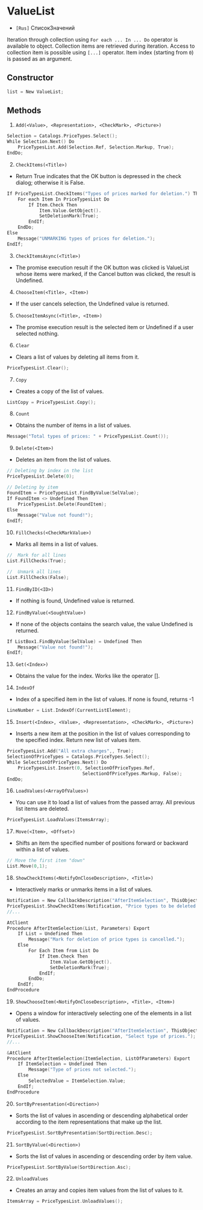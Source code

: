 # ValueList
+ `[Rus]` СписокЗначений

Iteration through collection using `For each ... In ... Do` operator is available to object. Collection items are retrieved during iteration. Access to collection item is possible using `[...]` operator. Item index (starting from `0`) is passed as an argument.

## Constructor
```cpp
list = New ValueList;
```

## Methods
1. `Add(<Value>, <Representation>, <CheckMark>, <Picture>)`
```cpp
Selection = Catalogs.PriceTypes.Select();
While Selection.Next() Do
    PriceTypesList.Add(Selection.Ref, Selection.Markup, True);
EndDo;
```
2. `CheckItems(<Title>)`
+ Return True indicates that the OK button is depressed in the check dialog; otherwise it is False.
```cpp
If PriceTypesList.CheckItems("Types of prices marked for deletion.") Then 
    For each Item In PriceTypesList Do
        If Item.Check Then
            Item.Value.GetObject().
            SetDeletionMark(True);
        EndIf;
    EndDo;
Else
    Message("UNMARKING types of prices for deletion.");
EndIf;
```
3. `CheckItemsAsync(<Title>)`
+ The promise execution result if the OK button was clicked is ValueList whose items were marked, if the Cancel button was clicked, the result is Undefined.

4. `ChooseItem(<Title>, <Item>)`
+ If the user cancels selection, the Undefined value is returned.

5. `ChooseItemAsync(<Title>, <Item>)`
+ The promise execution result is the selected item or Undefined if a user selected nothing.

6. `Clear`
+ Clears a list of values by deleting all items from it.
```cpp
PriceTypesList.Clear();
```
7. `Copy`
+ Creates a copy of the list of values.
```cpp
ListCopy = PriceTypesList.Copy();
```
8. `Count`
+ Obtains the number of items in a list of values.
```cpp
Message("Total types of prices: " + PriceTypesList.Count());
```
9. `Delete(<Item>)`
+ Deletes an item from the list of values.
```cpp
// Deleting by index in the list
PriceTypesList.Delete(0);

// Deleting by item
FoundItem = PriceTypesList.FindByValue(SelValue);
If FoundItem <> Undefined Then
    PriceTypesList.Delete(FoundItem);
Else
    Message("Value not found!");
EndIf;
```
10. `FillChecks(<CheckMarkValue>)`
+ Marks all items in a list of values.
```cpp
//  Mark for all lines
List.FillChecks(True);

//  Unmark all lines
List.FillChecks(False);
```
11. `FindByID(<ID>)`
+ If nothing is found, Undefined value is returned.

12. `FindByValue(<SoughtValue>)`
+ If none of the objects contains the search value, the value Undefined is returned.
```cpp
If ListBox1.FindByValue(SelValue) = Undefined Then
    Message("Value not found!");
EndIf;
```
13. `Get(<Index>)`
+ Obtains the value for the index. Works like the operator [].

14. `IndexOf`
+ Index of a specified item in the list of values. If none is found, returns -1
```cpp
LineNumber = List.IndexOf(CurrentListElement);
```
15. `Insert(<Index>, <Value>, <Representation>, <CheckMark>, <Picture>)`
+ Inserts a new item at the position in the list of values corresponding to the specified index. Return new list of values item.
```cpp
PriceTypesList.Add("All extra charges",, True);
SelectionOfPriceTypes = Catalogs.PriceTypes.Select();
While SelectionOfPriceTypes.Next() Do
    PriceTypesList.Insert(0, SelectionOfPriceTypes.Ref, 
                            SelectionOfPriceTypes.Markup, False);
EndDo;
```
16. `LoadValues(<ArrayOfValues>)`
+ You can use it to load a list of values from the passed array. All previous list items are deleted.
```cpp
PriceTypesList.LoadValues(ItemsArray);
```
17. `Move(<Item>, <Offset>)`
+ Shifts an item the specified number of positions forward or backward within a list of values.
```cpp
// Move the first item "down"
List.Move(0,1);
```
18. `ShowCheckItems(<NotifyOnCloseDescription>, <Title>)`
+ Interactively marks or unmarks items in a list of values.
```cpp
Notification = New CallbackDescription("AfterItemSelection", ThisObject);
PriceTypesList.ShowCheckItems(Notification, "Price types to be deleted.");
//...

AtClient
Procedure AfterItemSelection(List, Parameters) Export
    If List = Undefined Then
        Message("Mark for deletion of price types is cancelled.");
    Else
        For Each Item from List Do
            If Item.Check Then
                Item.Value.GetObject().
                SetDeletionMark(True);
            EndIf;
        EndDo;
    EndIf;
EndProcedure
```
19. `ShowChooseItem(<NotifyOnCloseDescription>, <Title>, <Item>)`
+ Opens a window for interactively selecting one of the elements in a list of values.
```cpp
Notification = New CallbackDescription("AfterItemSelection", ThisObject);
PriceTypesList.ShowChooseItem(Notification, "Select type of prices.");
//...

&AtClient
Procedure AfterItemSelection(ItemSelection, ListOfParameters) Export
    If ItemSelection = Undefined Then
        Message("Type of prices not selected.");
    Else
        SelectedValue = ItemSelection.Value;
    EndIf;
EndProcedure
```
20. `SortByPresentation(<Direction>)`
+ Sorts the list of values in ascending or descending alphabetical order according to the item representations that make up the list.
```cpp
PriceTypesList.SortByPresentation(SortDirection.Desc);
```
21. `SortByValue(<Direction>)`
+ Sorts the list of values in ascending or descending order by item value.
```cpp
PriceTypesList.SortByValue(SortDirection.Asc);
```
22. `UnloadValues`
+ Creates an array and copies item values from the list of values to it.
```cpp
ItemsArray = PriceTypesList.UnloadValues();
```